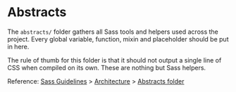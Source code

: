 # Abstracts

The `abstracts/` folder gathers all Sass tools and helpers used across the project. 
Every global variable, function, mixin and placeholder should be put in here.

The rule of thumb for this folder is that it should not output a single line of CSS when 
compiled on its own. These are nothing but Sass helpers.

Reference: [Sass Guidelines](http://sass-guidelin.es/) > [Architecture](http://sass-guidelin.es/#architecture) > [Abstracts folder](http://sass-guidelin.es/#abstracts-folder)
